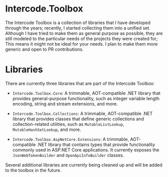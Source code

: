 # Intercode.Toolbox
The Intercode Toolbox is a collection of libraries that I have developed through the years; recently, I started collecting them into a unified set.
Although I have tried to make them as general purpose as possible, they are still modeled to the particular needs of the projects they were created for; 
This means it might not be ideal for your needs. I plan to make them more generic and open to PR contributions.

# Libraries
There are currently three libraries that are part of the Intercode Toolbox:

- `Intercode.Toolbox.Core`: A trimmable, AOT-compatible .NET library that provides general-purpose functionality, such as integer variable length encoding, string and stream extensions, and more.

- `Intercode.Toolbox.Collections`: A trimmable, AOT-compatible .NET library that provides classes that define generic collections and collection-related utilities, such as
  `MutableListLookup`, `MutableHashSetLookup`, and more.

- `Intercode.Toolbox.AspNetCore.Extensions`: A trimmable, AOT-compatible .NET library that contains types that provide functionality commonly used in ASP.NET Core applications.
It currently exposes the `JsonWebTokenBuilder` and `OpenApiInfoBuilder` classes.

Several additional libraries are currently being cleaned up and will be added to the toolbox in the future.
